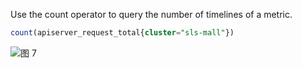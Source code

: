 Use the count operator to query the number of timelines of a metric.

```SQL
count(apiserver_request_total{cluster="sls-mall"})
```

![图 7](/img/src/en/metrics/index/5b7277fec1a6a0abdd4441dbadd3ad3c71d6812ed85c0a8a9835b007cda22bda.png)
